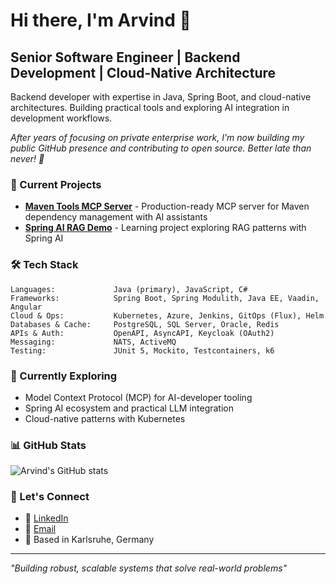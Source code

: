 # Hi there, I'm Arvind 👋

## Senior Software Engineer | Backend Development | Cloud-Native Architecture

Backend developer with expertise in Java, Spring Boot, and cloud-native architectures. Building practical tools and exploring AI integration in development workflows.

*After years of focusing on private enterprise work, I'm now building my public GitHub presence and contributing to open source. Better late than never! 🚀*

### 🚀 Current Projects
- **[Maven Tools MCP Server](https://github.com/arvindand/maven-tools-mcp)** - Production-ready MCP server for Maven dependency management with AI assistants
- **[Spring AI RAG Demo](https://github.com/arvindand/spring-ai-rag-demo)** - Learning project exploring RAG patterns with Spring AI

### 🛠️ Tech Stack
```
Languages:             Java (primary), JavaScript, C#
Frameworks:            Spring Boot, Spring Modulith, Java EE, Vaadin, Angular
Cloud & Ops:           Kubernetes, Azure, Jenkins, GitOps (Flux), Helm
Databases & Cache:     PostgreSQL, SQL Server, Oracle, Redis
APIs & Auth:           OpenAPI, AsyncAPI, Keycloak (OAuth2)
Messaging:             NATS, ActiveMQ
Testing:               JUnit 5, Mockito, Testcontainers, k6
```

### 🎯 Currently Exploring
- Model Context Protocol (MCP) for AI-developer tooling
- Spring AI ecosystem and practical LLM integration
- Cloud-native patterns with Kubernetes

### 📊 GitHub Stats
![Arvind's GitHub stats](https://github-readme-stats.vercel.app/api?username=arvindand&show_icons=true&theme=dark)

### 🤝 Let's Connect
- 💼 [LinkedIn](https://linkedin.com/in/arvindsmenon/)
- 📧 [Email](mailto:arvindand@gmail.com)
- 📍 Based in Karlsruhe, Germany

---
*"Building robust, scalable systems that solve real-world problems"*
